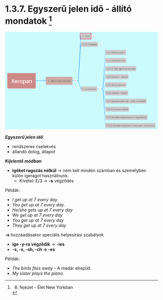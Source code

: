 # 1.3.7. Egyszerű jelen idő - állító mondatok [^1]

![1.3](images/1.3.png)

***Egyszerű jelen idő***:

* rendszeres cselekvés
* állandó dolog, állapot

***Kijelentő módban***

* **igéket ragozás nélkül** -> nem kell minden számban és személyben külön igeragot használnunk.
  * Kivétel: E/3 -> **-s** végződés

Példák:

* *I get up at 7 every day.*
* *You get up at 7 every day.*
* *He/she gets up at 7 every day*
* *We get up at 7 every day*
* *You get up at 7 every day*
* *They get up at 7 every day*

**-s** hozzáadásakor speciális helyesírási szabályok

* **ige -y-ra végződik** -> **-ies**
* **-s, -x, -sh, -ch -> -es**

Példák:

* *The birds flies away* - A madár elrepült.
* *My sister plays the piano.*

[^1]: 8. fejezet - Élet New Yorkban